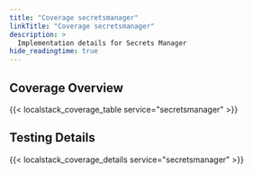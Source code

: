 ```yaml
---
title: "Coverage secretsmanager"
linkTitle: "Coverage secretsmanager"
description: >
  Implementation details for Secrets Manager
hide_readingtime: true
---
```


## Coverage Overview
{{< localstack_coverage_table service="secretsmanager" >}}

## Testing Details
{{< localstack_coverage_details service="secretsmanager" >}}
